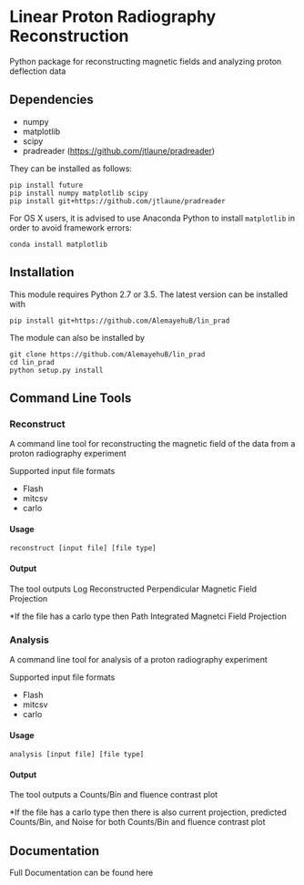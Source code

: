 # Linear Proton Radiography Reconstruction

Python package for reconstructing magnetic fields and analyzing proton deflection
data

## Dependencies

* numpy
* matplotlib
* scipy
* pradreader (https://github.com/jtlaune/pradreader)


They can be installed as follows:

```shell
pip install future
pip install numpy matplotlib scipy
pip install git+https://github.com/jtlaune/pradreader
```
For OS X users, it is advised to use Anaconda Python to install `matplotlib` in order to avoid framework errors:

```shell
conda install matplotlib
```


## Installation

This module requires Python 2.7 or 3.5. The latest version can be installed with

```shell
pip install git+https://github.com/AlemayehuB/lin_prad
```

The module can also be installed by

```shell
git clone https://github.com/AlemayehuB/lin_prad
cd lin_prad
python setup.py install
```
## Command Line Tools
### Reconstruct

A command line tool for reconstructing the magnetic field of the data from a proton radiography experiment

Supported input file formats
* Flash
* mitcsv
* carlo

#### Usage

```shell
reconstruct [input file] [file type]
```
#### Output

The tool outputs Log Reconstructed Perpendicular Magnetic Field Projection

*If the file has a carlo type then Path Integrated Magnetci Field Projection  

### Analysis

A command line tool for analysis of a proton radiography experiment

Supported input file formats
* Flash
* mitcsv
* carlo
 
#### Usage
```shell
analysis [input file] [file type]
```
#### Output

The tool outputs a Counts/Bin and fluence contrast plot 

*If the file has a carlo type then there is also current projection, predicted Counts/Bin, and Noise for both Counts/Bin and fluence contrast plot

## Documentation

Full Documentation can be found here
